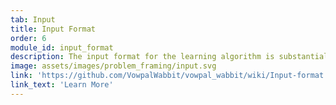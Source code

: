 ```yaml
---
tab: Input
title: Input Format
order: 6
module_id: input_format
description: The input format for the learning algorithm is substantially more flexible than might be expected. Examples can have features consisting of free form text, which is interpreted in a bag-of-words way. There can even be multiple sets of free form text in different namespaces.
image: assets/images/problem_framing/input.svg
link: 'https://github.com/VowpalWabbit/vowpal_wabbit/wiki/Input-format'
link_text: 'Learn More'
---
```

